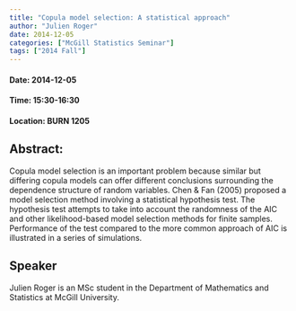 ```yaml
---
title: "Copula model selection: A statistical approach"
author: "Julien Roger"
date: 2014-12-05
categories: ["McGill Statistics Seminar"]
tags: ["2014 Fall"]
---
```


#### Date: 2014-12-05
#### Time: 15:30-16:30
#### Location: BURN 1205

## Abstract:

	
Copula model selection is an important problem because similar but differing copula models can offer different conclusions surrounding the dependence structure of random variables. Chen & Fan (2005) proposed a model selection method involving a statistical hypothesis test. The hypothesis test attempts to take into account the randomness of the AIC and other likelihood-based model selection methods for finite samples. Performance of the test compared to the more common approach of AIC is illustrated in a series of simulations.



## Speaker

Julien Roger is an MSc student in the Department of Mathematics and Statistics at McGill University.

